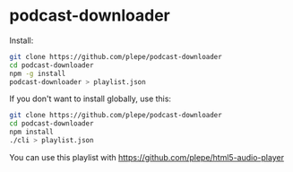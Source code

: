 # podcast-downloader
Install:
```sh
git clone https://github.com/plepe/podcast-downloader
cd podcast-downloader
npm -g install
podcast-downloader > playlist.json
```

If you don't want to install globally, use this:
```sh
git clone https://github.com/plepe/podcast-downloader
cd podcast-downloader
npm install
./cli > playlist.json
```

You can use this playlist with https://github.com/plepe/html5-audio-player
